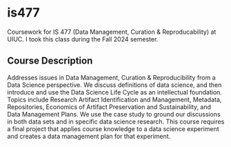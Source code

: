 # is477
Coursework for IS 477 (Data Management, Curation & Reproducability) at UIUC. I took this class during the Fall 2024 semester.

## Course Description
Addresses issues in Data Management, Curation & Reproducibility from a Data Science perspective. We discuss definitions of data science, and then introduce and use the Data Science Life Cycle as an intellectual foundation. Topics include Research Artifact Identification and Management, Metadata, Repositories, Economics of Artifact Preservation and Sustainability, and Data Management Plans. We use the case study to ground our discussions in both data sets and in specific data science research. This course requires a final project that applies course knowledge to a data science experiment and creates a data management plan for that experiment.
